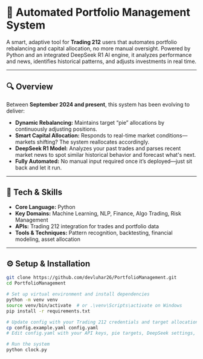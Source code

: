 # 🎯 Automated Portfolio Management System

A smart, adaptive tool for **Trading 212** users that automates portfolio rebalancing and capital allocation, no more manual oversight. Powered by Python and an integrated DeepSeek R1 AI engine, it analyzes performance and news, identifies historical patterns, and adjusts investments in real time.

---

## 🔍 Overview

Between **September 2024 and present**, this system has been evolving to deliver:

- **Dynamic Rebalancing:** Maintains target “pie” allocations by continuously adjusting positions.
- **Smart Capital Allocation:** Responds to real-time market conditions—markets shifting? The system reallocates accordingly.
- **DeepSeek R1 Model:** Analyzes your past trades and parses recent market news to spot similar historical behavior and forecast what's next.
- **Fully Automated:** No manual input required once it’s deployed—just sit back and let it run.

---

## 🧠 Tech & Skills

- **Core Language:** Python  
- **Key Domains:** Machine Learning, NLP, Finance, Algo Trading, Risk Management  
- **APIs:** Trading 212 integration for trades and portfolio data  
- **Tools & Techniques:** Pattern recognition, backtesting, financial modeling, asset allocation

---

## ⚙️ Setup & Installation

```bash
git clone https://github.com/devluhar26/PortfolioManagement.git
cd PortfolioManagement

# Set up virtual environment and install dependencies
python -m venv venv
source venv/bin/activate  # or .\venv\Scripts\activate on Windows
pip install -r requirements.txt

# Update config with your Trading 212 credentials and target allocations
cp config.example.yaml config.yaml
# Edit config.yaml with your API keys, pie targets, DeepSeek settings, etc.

# Run the system
python clock.py
